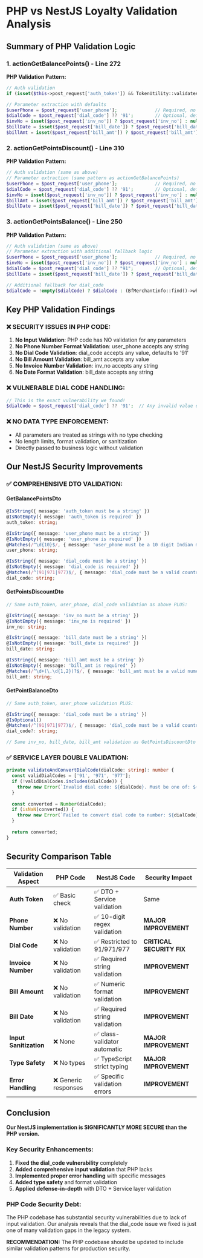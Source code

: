 # PHP vs NestJS Loyalty Validation Analysis

## Summary of PHP Validation Logic

### 1. actionGetBalancePoints() - Line 272
**PHP Validation Pattern:**
```php
// Auth validation
if (isset($this->post_request['auth_token']) && TokenUtility::validateAuthToken($this->post_request['auth_token'], 'merchant', true))

// Parameter extraction with defaults
$userPhone = $post_request['user_phone'];              // Required, no validation
$dialCode = $post_request['dial_code'] ?? '91';        // Optional, defaults to '91'
$invNo = isset($post_request['inv_no']) ? $post_request['inv_no'] : null;  // Optional
$billDate = isset($post_request['bill_date']) ? $post_request['bill_date'] : date('Y-m-d H:s:i');  // Optional
$billAmt = isset($post_request['bill_amt']) ? $post_request['bill_amt'] : 0;  // Optional
```

### 2. actionGetPointsDiscount() - Line 310  
**PHP Validation Pattern:**
```php
// Auth validation (same as above)
// Parameter extraction (same pattern as actionGetBalancePoints)
$userPhone = $post_request['user_phone'];              // Required, no validation
$dialCode = $post_request['dial_code'] ?? '91';        // Optional, defaults to '91'
$invNo = isset($post_request['inv_no']) ? $post_request['inv_no'] : null;  // Optional
$billAmt = isset($post_request['bill_amt']) ? $post_request['bill_amt'] : 0;  // Optional
$billDate = isset($post_request['bill_date']) ? $post_request['bill_date'] : date('Y-m-d H:s:i');  // Optional
```

### 3. actionGetPointsBalance() - Line 250
**PHP Validation Pattern:**
```php
// Auth validation (same as above)
// Parameter extraction with additional fallback logic
$userPhone = $post_request['user_phone'];              // Required, no validation
$invNo = isset($post_request['inv_no']) ? $post_request['inv_no'] : null;  // Optional
$dialCode = $post_request['dial_code'] ?? "91";        // Optional, defaults to '91'
$billDate = isset($post_request['bill_date']) ? $post_request['bill_date'] : date('Y-m-d H:s:i');  // Optional

// Additional fallback for dial_code
$dialCode = !empty($dialCode) ? $dialCode : (BfMerchantinfo::find()->where(['user_id' => $merchantId])->one()->dial_code ?? '91');
```

## Key PHP Validation Findings

### ❌ **SECURITY ISSUES IN PHP CODE:**

1. **No Input Validation**: PHP code has NO validation for any parameters
2. **No Phone Number Format Validation**: user_phone accepts any string
3. **No Dial Code Validation**: dial_code accepts any value, defaults to '91'
4. **No Bill Amount Validation**: bill_amt accepts any value
5. **No Invoice Number Validation**: inv_no accepts any string
6. **No Date Format Validation**: bill_date accepts any string

### ❌ **VULNERABLE DIAL CODE HANDLING:**
```php
// This is the exact vulnerability we found!
$dialCode = $post_request['dial_code'] ?? '91';  // Any invalid value defaults to '91'
```

### ❌ **NO DATA TYPE ENFORCEMENT:**
- All parameters are treated as strings with no type checking
- No length limits, format validation, or sanitization
- Directly passed to business logic without validation

## Our NestJS Security Improvements

### ✅ **COMPREHENSIVE DTO VALIDATION:**

#### GetBalancePointsDto
```typescript
@IsString({ message: 'auth_token must be a string' })
@IsNotEmpty({ message: 'auth_token is required' })
auth_token: string;

@IsString({ message: 'user_phone must be a string' })
@IsNotEmpty({ message: 'user_phone is required' })
@Matches(/^\d{10}$/, { message: 'user_phone must be a 10 digit Indian mobile number' })
user_phone: string;

@IsString({ message: 'dial_code must be a string' })
@IsNotEmpty({ message: 'dial_code is required' })
@Matches(/^(91|971|977)$/, { message: 'dial_code must be a valid country code (91, 971, or 977)' })
dial_code: string;
```

#### GetPointsDiscountDto  
```typescript
// Same auth_token, user_phone, dial_code validation as above PLUS:

@IsString({ message: 'inv_no must be a string' })
@IsNotEmpty({ message: 'inv_no is required' })
inv_no: string;

@IsString({ message: 'bill_date must be a string' })
@IsNotEmpty({ message: 'bill_date is required' })
bill_date: string;

@IsString({ message: 'bill_amt must be a string' })
@IsNotEmpty({ message: 'bill_amt is required' })
@Matches(/^\d+(\.\d{1,2})?$/, { message: 'bill_amt must be a valid numeric amount (e.g., 1999 or 1999.50)' })
bill_amt: string;
```

#### GetPointBalanceDto
```typescript
// Same auth_token, user_phone validation PLUS:

@IsString({ message: 'dial_code must be a string' })
@IsOptional()
@Matches(/^(91|971|977)$/, { message: 'dial_code must be a valid country code (91, 971, or 977)' })
dial_code?: string;

// Same inv_no, bill_date, bill_amt validation as GetPointsDiscountDto
```

### ✅ **SERVICE LAYER DOUBLE VALIDATION:**
```typescript
private validateAndConvertDialCode(dialCode: string): number {
  const validDialCodes = ['91', '971', '977'];
  if (!validDialCodes.includes(dialCode)) {
    throw new Error(`Invalid dial code: ${dialCode}. Must be one of: ${validDialCodes.join(', ')}`);
  }
  
  const converted = Number(dialCode);
  if (isNaN(converted)) {
    throw new Error(`Failed to convert dial code to number: ${dialCode}`);
  }
  
  return converted;
}
```

## Security Comparison Table

| Validation Aspect | PHP Code | NestJS Code | Security Impact |
|-------------------|----------|-------------|-----------------|
| **Auth Token** | ✅ Basic check | ✅ DTO + Service validation | Same |
| **Phone Number** | ❌ No validation | ✅ 10-digit regex validation | **MAJOR IMPROVEMENT** |
| **Dial Code** | ❌ No validation | ✅ Restricted to 91/971/977 | **CRITICAL SECURITY FIX** |
| **Invoice Number** | ❌ No validation | ✅ Required string validation | **IMPROVEMENT** |
| **Bill Amount** | ❌ No validation | ✅ Numeric format validation | **IMPROVEMENT** |
| **Bill Date** | ❌ No validation | ✅ Required string validation | **IMPROVEMENT** |
| **Input Sanitization** | ❌ None | ✅ class-validator automatic | **MAJOR IMPROVEMENT** |
| **Type Safety** | ❌ No types | ✅ TypeScript strict typing | **MAJOR IMPROVEMENT** |
| **Error Handling** | ❌ Generic responses | ✅ Specific validation errors | **IMPROVEMENT** |

## Conclusion

**Our NestJS implementation is SIGNIFICANTLY MORE SECURE than the PHP version.**

### Key Security Enhancements:
1. **Fixed the dial_code vulnerability** completely 
2. **Added comprehensive input validation** that PHP lacks
3. **Implemented proper error handling** with specific messages
4. **Added type safety** and format validation
5. **Applied defense-in-depth** with DTO + Service layer validation

### PHP Code Security Debt:
The PHP codebase has substantial security vulnerabilities due to lack of input validation. Our analysis reveals that the dial_code issue we fixed is just one of many validation gaps in the legacy system.

**RECOMMENDATION:** The PHP codebase should be updated to include similar validation patterns for production security.
